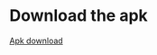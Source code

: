 # Download the apk 

[Apk download](https://github.com/Swapnil7000/ExcelColPicker/releases/download/Latest/app-debug.apk "Apk of excelcolumnpicker")